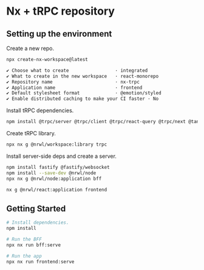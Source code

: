 # Nx + tRPC repository

## Setting up the environment

Create a new repo.

```sh
npx create-nx-workspace@latest

✔ Choose what to create                 · integrated
✔ What to create in the new workspace   · react-monorepo
✔ Repository name                       · nx-trpc
✔ Application name                      · frontend
✔ Default stylesheet format             · @emotion/styled
✔ Enable distributed caching to make your CI faster · No
```

Install tRPC dependencies.

```sh
npm install @trpc/server @trpc/client @trpc/react-query @trpc/next @tanstack/react-query zod
```

Create tRPC library.

```sh
npx nx g @nrwl/workspace:library trpc
```

Install server-side deps and create a server.

```sh
npm install fastify @fastify/websocket
npm install --save-dev @nrwl/node
npx nx g @nrwl/node:application bff
```

```sh
nx g @nrwl/react:application frontend
```

## Getting Started

```sh
# Install dependencies.
npm install

# Run the BFF
npx nx run bff:serve

# Run the app
npx nx run frontend:serve
```
